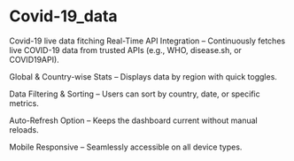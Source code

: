 # Covid-19_data
Covid-19 live data fitching
Real-Time API Integration – Continuously fetches live COVID-19 data from trusted APIs (e.g., WHO, disease.sh, or COVID19API).

Global & Country-wise Stats – Displays data by region with quick toggles.

Data Filtering & Sorting – Users can sort by country, date, or specific metrics.

Auto-Refresh Option – Keeps the dashboard current without manual reloads.

Mobile Responsive – Seamlessly accessible on all device types.
